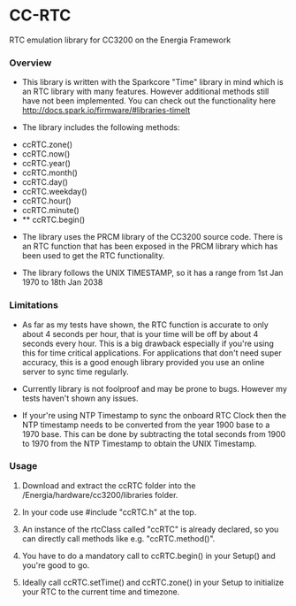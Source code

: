 CC-RTC
======

RTC emulation library for CC3200 on the Energia Framework


### Overview

* This library is written with the Sparkcore "Time" library in mind which is an RTC library with many features. However additional methods still have not been implemented. You can check out the functionality here <http://docs.spark.io/firmware/#libraries-timeIt>

* The library includes the following methods:
 - ccRTC.zone()
 - ccRTC.now()
 - ccRTC.year()
 - ccRTC.month()
 - ccRTC.day()
 - ccRTC.weekday()
 - ccRTC.hour()
 - ccRTC.minute()
 - ** ccRTC.begin()


* The library uses the PRCM library of the CC3200 source code. There is an RTC function that has been exposed in the PRCM library which has been used to get the RTC functionality.

* The library follows the UNIX TIMESTAMP, so it has a range from 1st Jan 1970 to 18th Jan 2038


### Limitations

* As far as my tests have shown, the RTC function is accurate to only about 4 seconds per hour, that is your time will be off by about 4 seconds every hour.
This is a big drawback especially if you're using this for time critical applications.
For applications that don't need super accuracy, this is a good enough library provided you use an online server to sync time regularly.

* Currently library is not foolproof and may be prone to bugs. However my tests haven't shown any issues.

* If your're using NTP Timestamp to sync the onboard RTC Clock then the NTP timestamp needs to be converted from the year 1900 base to a 1970 base.
This can be done by subtracting the total seconds from 1900 to 1970 from the NTP Timestamp to obtain the UNIX Timestamp.


### Usage

1) Download and extract the ccRTC folder into the /Energia/hardware/cc3200/libraries folder.

2) In your code use #include "ccRTC.h" at the top.

3) An instance of the rtcClass called "ccRTC" is already declared, so  you can directly call methods like e.g. "ccRTC.method()".

4) You have to do a mandatory call to ccRTC.begin() in your Setup() and you're good to go.

5) Ideally call ccRTC.setTime() and ccRTC.zone() in your Setup to initialize your RTC to the current time and timezone.
